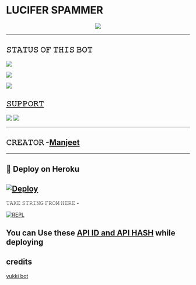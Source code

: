 # LUCIFER SPAMMER

<p align="center">
  <img src="https://telegra.ph/file/73373552e9217e010e853.jpg">
</p>


----

## 𝚂𝚃𝙰𝚃𝚄𝚂 𝙾𝙵 𝚃𝙷𝙸𝚂 𝙱𝙾𝚃 
<p align="left"><a href="https://github.com/kaal0408/LUCIFER-SPAM-BOT/network/members"><img src="https://img.shields.io/github/forks/kaal0408/LUCIFER-SPAM-BOT?label=Forks&logoColor=Black&style=social"></a><p align="left"><a href="https://github.com/kaal0408/LUCIFER-SPAM-BOT/stargazers"><img src="https://img.shields.io/github/stars/kaal0408/LUCIFER-SPAM-BOT?logoColor=Blue&style=social"></a><p align="left"><a href="https://github.com/kaal0408/LUCIFER-SPAM-BOT"></a><p align="left"><a href="https://github.com/kaal0408/LUCIFER-SPAM-BOT?"><img src="https://img.shields.io/github/last-commit/kaal0408/LUCIFER-SPAM-BOT?style=plastic"></

-------------------------------------------------

## 𝚂𝚄𝙿𝙿𝙾𝚁𝚃 
                          
<a href="https://t.me/Lucifer_Support_group"><img src="https://img.shields.io/badge/Join-SUPPORT%20GROUP-red.svg?logo=Telegram"></a>
<a href="https://t.me/LuciferXupdates"><img src="https://img.shields.io/badge/Join-SUPPORT%20CHANNEL-red.svg?logo=Telegram"></a>

-------------------------------------------------

## 𝙲𝚁𝙴𝙰𝚃𝙾𝚁 -[Manjeet](https://t.me/Murat_30_God)

-------------------------------------------------

## 🚀 Deploy on Heroku 
[![Deploy](https://www.herokucdn.com/deploy/button.svg)](https://dashboard.heroku.com/new?button-url=https%3A%2F%2Fgithub.com%2Fkaal0408%2FLUCIFER-SPAM-BOT&template=https%3A%2F%2Fgithub.com%2Fkaal0408%2FLUCIFER-SPAM-BOT)
------------------------------------------------


𝚃𝙰𝙺𝙴 𝚂𝚃𝚁𝙸𝙽𝙶 𝙵𝚁𝙾𝙼 𝙷𝙴𝚁𝙴 - 

[![REPL](https://replit.com/badge/github/kaal0408/LUCIFER-SPAM-BOT)](https://replit.com/@callmevp/VISA-SPAM-BOT)
    
You can Use these [API ID and API HASH](https://t.me/LuciferXUpdates/108) while deploying
-------------------------------------------------

## credits 

[yukki bot](https://github.com/YukkiBot/YukkiMultiSpamBot)
